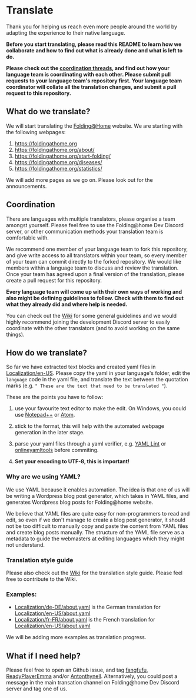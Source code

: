 # Translate

Thank you for helping us reach even more people around the world by adapting the
experience to their native language.

**Before you start translating, please read this README to learn how we
collaborate and how to find out what is already done and what is left to do.**

**Please check out the 
[coordination threads](https://github.com/FoldingCommunity/Translate/labels/coordination-thread),
and find out how your language team is coordinating with each other. Please
submit pull requests to your language team's repository first. Your language
team coordinator will collate all the translation changes, and submit a pull 
request to this repository.**

## What do we translate?

We will start translating the [Folding@Home](https://foldingathome.org) website.
We are starting with the following webpages: 

1. https://foldingathome.org
2. https://foldingathome.org/about/
3. https://foldingathome.org/start-folding/
4. https://foldingathome.org/diseases/
5. https://foldingathome.org/statistics/

We will add more pages as we go on. Please look out for the announcements.

## Coordination
There are languages with multiple translators, please organise a team amongst
yourself. Please feel free to use the Folding@home Dev Discord server, or other
communication methods your translation team is comfortable with.

We recommend one member of your language team to fork this repository, and give
write access to all translators within your team, so every member of your team
can commit directly to the forked repository. We would like members within a
language team to discuss and review the translation. Once your team has agreed
upon a final version of the translation, please create a pull request for
this repository.

**Every language team will come up with their own ways of working and also might
be defining guidelines to follow. Check with them to find out what they already
did and where help is needed.**

You can check out the [Wiki](https://github.com/FoldingCommunity/Translate) for
some general guidelines and we would highly recommend joining the development
Discord server to easily coordinate with the other translators (and to avoid
working on the same things).

## How do we translate?
So far we have extracted text blocks and created yaml files in 
[Localization/en-US](Localization/en-US). Please copy the yaml in your 
language's folder, edit the ``language`` code in the yaml file, and
translate the text between the quotation marks 
(e.g. `` " These are the text that need to be translated " ``). 

These are the points you have to follow:  
 1. use your favourite text editor to make the edit. On Windows, you could 
use [Notepad++](https://notepad-plus-plus.org/) or 
[Atom](https://atom.io/).

 2. stick to the format, this will help with the automated webpage generation
in the later stage. 

 3. parse your yaml files through a yaml verifier, e.g. 
[YAML Lint](http://www.yamllint.com/) or 
[onlineyamltools](https://onlineyamltools.com/validate-yaml) before commiting.

 4. **Set your encoding to UTF-8, this is important!**

### Why are we using YAML? 
We use YAML because it enables automation. The idea is that one of us will be 
writing a Wordpress blog post generator, which takes in YAML files, and generates 
Wordpress blog posts for Folding@home website. 

We believe that YAML files are quite easy for non-programmers to read and edit,
so even if we don't manage to create a blog post generator, it should not be
too difficult to manually copy and paste the content from YAML files and 
create blog posts manually. The structure of the YAML file serve as a metadata 
to guide the webmasters at editing languages which they might not understand. 

### Translation style guide
Please also check out the [Wiki](https://github.com/FoldingCommunity/Translate/wiki)
for the translation style guide. Please feel free to contribute to the Wiki. 

### Examples:

- [Localization/de-DE/about.yaml](Localization/de-DE/about.yaml)
is the German translation for
[Localization/en-US/about.yaml](Localization/en-US/about.yaml)
- [Localization/fr-FR/about.yaml](Localization/fr-FR/about.yaml)
is the French translation for
[Localization/en-US/about.yaml](Localization/en-US/about.yaml)

We will be adding more examples as translation progress. 

## What if I need help? 
Please feel free to open an Github issue, and tag 
[fangfufu](https://github.com/fangfufu/), 
[ReadyPlayerEmma](https://github.com/ReadyPlayerEmma)
and/or 
[Antonthynell](https://github.com/Antonthynell). Alternatively, you could
post a message in the main transation channel on Folding@home Dev Discord
server and tag one of us. 
